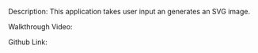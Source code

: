 Description: This application takes user input an generates an SVG image.

Walkthrough Video: 

Github Link: 
